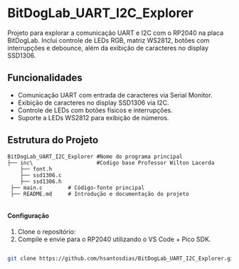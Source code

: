 # BitDogLab_UART_I2C_Explorer

Projeto para explorar a comunicação UART e I2C com o RP2040 na placa BitDogLab.
Inclui controle de LEDs RGB, matriz WS2812, botões com interrupções e debounce, além da exibição de caracteres no display SSD1306.

## Funcionalidades

- Comunicação UART com entrada de caracteres via Serial Monitor.
- Exibição de caracteres no display SSD1306 via I2C.
- Controle de LEDs com botões físicos e interrupções.
- Suporte a LEDs WS2812 para exibição de números.

## Estrutura do Projeto

```plaintext
BitDogLab_UART_I2C_Explorer #Nome do programa principal
├── inc\                    #Codigo base Professor Wilton Lacerda
    ├── font.h
    ├── ssd1306.c
    ├── ssd1306.h
 ├── main.c        # Código-fonte principal
 ├── README.md     # Introdução e documentação do projeto
    

```

#### Configuração

1. Clone o repositório:
2. Compile e envie para o RP2040 utilizando o VS Code + Pico SDK.

```bash

git clone https://github.com/hsantosdias/BitDogLab_UART_I2C_Explorer.git
```
